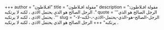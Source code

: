 +++
author = "افـلاطون"
title = "مقولة افـلاطون"
description = "مقولة افـلاطون: الرجل الصالح هو الذي يحتمل الاذى ، لكنه لا يرتكبه ."
quote = '''الرجل الصالح هو الذي يحتمل الاذى ، لكنه لا يرتكبه .'''
slug = "الرجل-الصالح-هو-الذي-يحتمل-الاذى-،-لكنه-لا-يرتكبه"
+++
الرجل الصالح هو الذي يحتمل الاذى ، لكنه لا يرتكبه .

